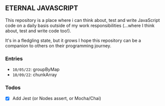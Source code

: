 ## ETERNAL JAVASCRIPT

This repository is a place where i can think about, test and write JavaScript code on a daily basis outside of my work responsibilities 
(...where I think about, test and write code too!). 

It's in a fledgling state, but it grows I hope this repository can be a companion to others on their programming journey.

### Entries

* `10/05/22`: groupByMap
* `10/09/22`: chunkArray

### Todos

- [x] Add Jest (or Nodes assert, or Mocha/Chai)
